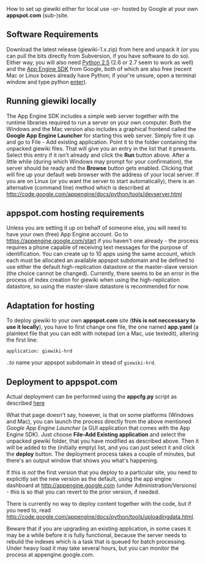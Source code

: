 How to set up giewiki either for local use _-or-_ hosted by Google at your own **appspot.com** (sub-)site.

## Software Requirements ##
Download the latest release (giewiki-1.x.zip) from here and unpack it (_or_ you can pull the bits directly from Subversion, if you have software to do so).
Either way, you will also need [Python 2.5](http://www.python.org/download/releases/2.5.4/) (2.6 or 2.7 seem to work as well) and the [App Engine SDK](http://code.google.com/appengine/downloads.html) from Google, both of which are also free (recent Mac or Linux boxes already have Python; if your're unsure, open a terminal window and type python [enter](enter.md)).

## Running giewiki locally ##

The App Engine SDK includes a simple web server together with the runtime libraries required to run a server on your own computer. Both the Windows and the Mac version also includes a graphical frontend called the **Google App Engine Launcher** for starting this web server. Simply fire it up and go to File - Add existing application. Point it to the folder containing the unpacked giewiki files. That will give you an entry in the list that it presents. Select this entry if it isn't already and click the **Run** button above. After a little while (during which Windows may prompt for your confirmation), the server should be ready and the **Browse** button gets enabled. Clicking that will fire up your default web browser with the address of your local server. If you are on Linux (or you want the server to start automatically), there is an alternative (command line) method which is described at http://code.google.com/appengine/docs/python/tools/devserver.html

## appspot.com hosting requirements ##

Unless you are setting it up on behalf of someone else, you will need to have your own (free) App Engine account. Go to https://appengine.google.com/start if you haven't one already - the process requires a phone capable of receiving text messages for the purpose of identification. You can create up to 10 apps using the same account, which each must be allocated an available appspot subdomain and be defined to use either the default high-replication datastore or the master-slave version (the choice cannot be changed). Currently, there seems to be an error in the process of index creation for giewiki when using the high-replication datastore, so using the master-slave datastore is recommended for now.

## Adaptation for hosting ##

To deploy giewiki to your own **appspot.com** site (**this is not neccessary to use it locally**), you have to first change one file, the one named **app.yaml** (a plaintext file that you can edit with notepad (on a Mac, use textedit), altering the first line:
```
application: giewiki-hrd
```
..to name your appspot subdomain in stead of `giewiki-hrd`.

## Deployment to appspot.com ##

Actual deployment can be performed using the **appcfg.py** script as described [here](http://code.google.com/appengine/docs/python/tools/uploadinganapp.html)

What that page doesn't say, however, is that on some platforms (Windows and Mac), you can launch the process directly from the above mentioned _Google App Engine Launcher_ (a GUI application that comes with the App Engine SDK). Just choose **File-Add Existing application** and select the unpacked giewiki folder, that you have modified as described above. Then it will be added to the (initially empty) list, and you can just select it and click the **deploy** button. The deployment process takes a couple of minutes, but there's an output window that shows you what's happening.

If this is _not_ the first version that you deploy to a particular site, you need to explicitly set the new version as the default, using the app engine dashboard at http://appengine.google.com (under Administration/Versions) - this is so that you can revert to the prior version, if needed.

There is currently no way to deploy content together with the code, but if you need to, read http://code.google.com/appengine/docs/python/tools/uploadingdata.html.

Beware that if you are upgrading an existing application, in some cases it may be a while before it is fully functional, because the server needs to rebuild the indexes which is a task that is queued for batch processing. Under heavy load it may take several hours, but you can monitor the process at appengine.google.com.
